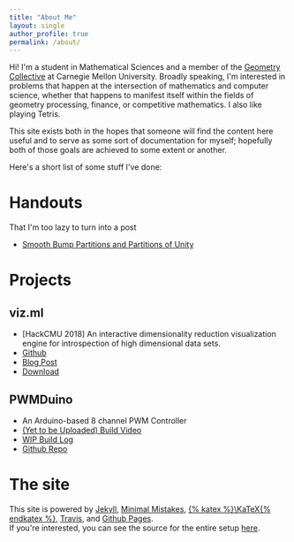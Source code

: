 ```yaml
---
title: "About Me"
layout: single
author_profile: true
permalink: /about/
---
```

Hi! 
I'm a student in Mathematical Sciences and a member of the [Geometry Collective](http://geometry.cs.cmu.edu/) at Carnegie Mellon University.
Broadly speaking, I'm interested in problems that happen at the intersection of mathematics and computer science, whether that happens to manifest itself within the fields of geometry processing, finance, or competitive mathematics.
I also like playing Tetris.

This site exists both in the hopes that someone will find the content here useful and to serve as some sort of documentation for myself; hopefully both of those goals are achieved to some extent or another.

Here's a short list of some stuff I've done:
# Handouts 
That I'm too lazy to turn into a post
- [Smooth Bump Partitions and Partitions of Unity](../assets/MSAnalysisSeminar.pdf) 

# Projects
## viz.ml
- [HackCMU 2018] An interactive dimensionality reduction visualization engine for introspection of high dimensional data sets.
- [Github](https://github.com/TheNumbat/viz.ml)
- [Blog Post](../viz.ml) 
- [Download](https://github.com/TheNumbat/viz.ml/releases)

## PWMDuino
- An Arduino-based 8 channel PWM Controller
- [(Yet to be Uploaded) Build Video](#)
- [WIP Build Log](../tags/controller-build-log/)
- [Github Repo](https://github.com/elu00/PWMduino)

# The site
This site is powered by [Jekyll](https://jekyllrb.com/), [Minimal Mistakes](https://mademistakes.com/work/minimal-mistakes-jekyll-theme/), [{% katex %}\KaTeX{% endkatex %}](https://katex.org/), [Travis](https://travis-ci.org/), and [Github Pages](https://pages.github.com/).  
If you're interested, you can see the source for the entire setup [here](https://github.com/elu00/blog-src). 
